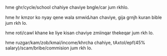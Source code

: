 hme ghr/cycle/school chahiye chaviye bngle/car jum rkhlo.

hme hr kmzor ko nyay qene wala smwiԃhan chaviye, gija grnjh kuran bible jum rkh lo.

hme roti/cawl khane ke liye kisan chaviye zmiinqar thekeqar jum rkh lo.

hme ruzgar/kam/zob/kmai/income/khrcha chahiye, tAxtol/epf(45% salary)/scam/bribe/commision jum rkh lo.
